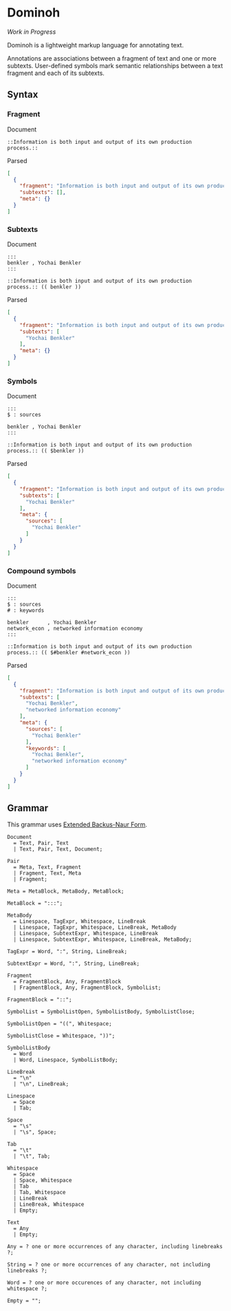 # Dominoh

_Work in Progress_

Dominoh is a lightweight markup language for annotating text. 

Annotations are associations between a fragment of text and one or more subtexts. 
User-defined symbols mark semantic relationships between a text fragment and 
each of its subtexts.

## Syntax


### Fragment

Document

```
::Information is both input and output of its own production process.::
```

Parsed

```json
[
  {
    "fragment": "Information is both input and output of its own production process.",
    "subtexts": [],
    "meta": {}
  }
]
```


### Subtexts

Document

```
:::
benkler , Yochai Benkler 
:::

::Information is both input and output of its own production process.:: (( benkler ))
```

Parsed

```json
[
  {
    "fragment": "Information is both input and output of its own production process.",
    "subtexts": [
      "Yochai Benkler"
    ],
    "meta": {}
  }
]
```


### Symbols

Document

```
:::
$ : sources

benkler , Yochai Benkler
:::

::Information is both input and output of its own production process.:: (( $benkler ))
```

Parsed

```json
[
  {
    "fragment": "Information is both input and output of its own production process.",
    "subtexts": [
      "Yochai Benkler"
    ],
    "meta": {
      "sources": [
        "Yochai Benkler"
      ]
    }
  }
]
```


### Compound symbols

Document

```
:::
$ : sources
# : keywords

benkler      , Yochai Benkler
network_econ , networked information economy
:::

::Information is both input and output of its own production process.:: (( $#benkler #network_econ ))
```

Parsed

```json
[
  {
    "fragment": "Information is both input and output of its own production process.",
    "subtexts": [
      "Yochai Benkler",
      "networked information economy"
    ],
    "meta": {
      "sources": [
        "Yochai Benkler"
      ],
      "keywords": [
        "Yochai Benkler",
        "networked information economy"
      ]
    }
  }
]
```


## Grammar

This grammar uses [Extended Backus-Naur Form](https://en.wikipedia.org/wiki/Extended_Backus%E2%80%93Naur_form).

```ebnf
Document 
  = Text, Pair, Text
  | Text, Pair, Text, Document;

Pair 
  = Meta, Text, Fragment
  | Fragment, Text, Meta
  | Fragment;

Meta = MetaBlock, MetaBody, MetaBlock;

MetaBlock = ":::";

MetaBody 
  = Linespace, TagExpr, Whitespace, LineBreak
  | Linespace, TagExpr, Whitespace, LineBreak, MetaBody
  | Linespace, SubtextExpr, Whitespace, LineBreak
  | Linespace, SubtextExpr, Whitespace, LineBreak, MetaBody;

TagExpr = Word, ":", String, LineBreak;

SubtextExpr = Word, ":", String, LineBreak;

Fragment 
  = FragmentBlock, Any, FragmentBlock
  | FragmentBlock, Any, FragmentBlock, SymbolList;

FragmentBlock = "::";

SymbolList = SymbolListOpen, SymbolListBody, SymbolListClose;

SymbolListOpen = "((", Whitespace;

SymbolListClose = Whitespace, "))";

SymbolListBody
  = Word
  | Word, Linespace, SymbolListBody;

LineBreak 
  = "\n" 
  | "\n", LineBreak;

Linespace 
  = Space
  | Tab;

Space 
  = "\s"
  | "\s", Space;

Tab 
  = "\t"
  | "\t", Tab;

Whitespace 
  = Space
  | Space, Whitespace
  | Tab
  | Tab, Whitespace
  | LineBreak
  | LineBreak, Whitespace
  | Empty;

Text 
  = Any 
  | Empty;

Any = ? one or more occurrences of any character, including linebreaks ?;

String = ? one or more occurrences of any character, not including linebreaks ?;

Word = ? one or more occurences of any character, not including whitespace ?;

Empty = "";
```
